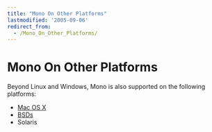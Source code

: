 ```yaml
---
title: "Mono On Other Platforms"
lastmodified: '2005-09-06'
redirect_from:
  - /Mono_On_Other_Platforms/
---
```


Mono On Other Platforms
=======================

Beyond Linux and Windows, Mono is also supported on the following platforms:

-   [Mac OS X](/Mono:OSX)
-   [BSDs](/Mono:BSD)
-   Solaris


